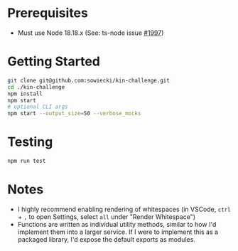 # Prerequisites
- Must use Node 18.18.x (See: ts-node issue [#1997](https://github.com/TypeStrong/ts-node/issues/1997#issuecomment-1974168425))

# Getting Started

```bash
git clone git@github.com:sowiecki/kin-challenge.git
cd ./kin-challenge
npm install
npm start
# optional CLI args
npm start --output_size=50 --verbose_mocks
```

# Testing
```bash
npm run test
```

# Notes
- I highly recommend enabling rendering of whitespaces (in VSCode, `ctrl` + `,` to open Settings, select `all` under "Render Whitespace")
- Functions are written as individual utility methods, similar to how I'd implement them into a larger service. If I were to implement this as a packaged library, I'd expose the default exports as modules.
